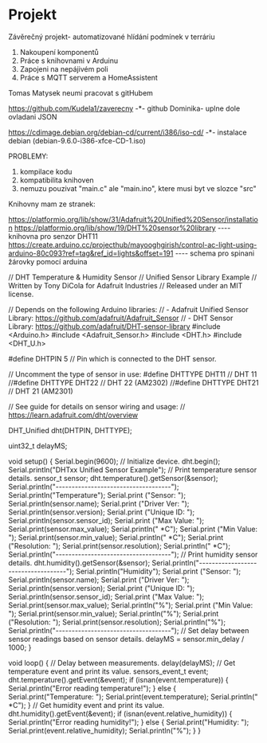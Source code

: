 # Projekt
Závěrečný projekt- automatizované hlídání podmínek v terráriu

1. Nakoupení komponentů
2. Práce s knihovnami v Arduinu
3. Zapojeni na nepájivém poli
4. Práce s MQTT serverem a HomeAssistent



Tomas Matysek neumi pracovat s gitHubem

https://github.com/Kudela1/zaverecny
-*- github Dominika- uplne dole ovladani JSON

https://cdimage.debian.org/debian-cd/current/i386/iso-cd/
-*- instalace debian (debian-9.6.0-i386-xfce-CD-1.iso)


PROBLEMY:
1. kompilace kodu
2. kompatibilita knihoven
3. nemuzu pouzivat "main.c" ale "main.ino", ktere musi byt ve slozce "src"

Knihovny mam ze stranek:

https://platformio.org/lib/show/31/Adafruit%20Unified%20Sensor/installation
https://platformio.org/lib/show/19/DHT%20sensor%20library ---- knihovna pro senzor DHT11
https://create.arduino.cc/projecthub/mayooghgirish/control-ac-light-using-arduino-80c093?ref=tag&ref_id=lights&offset=191 ---- schema pro spinani žárovky pomocí arduina


// DHT Temperature & Humidity Sensor
// Unified Sensor Library Example
// Written by Tony DiCola for Adafruit Industries
// Released under an MIT license.

// Depends on the following Arduino libraries:
// - Adafruit Unified Sensor Library: https://github.com/adafruit/Adafruit_Sensor
// - DHT Sensor Library: https://github.com/adafruit/DHT-sensor-library
#include <Arduino.h>
#include <Adafruit_Sensor.h>
#include <DHT.h>
#include <DHT_U.h>

#define DHTPIN            5         // Pin which is connected to the DHT sensor.

// Uncomment the type of sensor in use:
#define DHTTYPE           DHT11     // DHT 11 
//#define DHTTYPE           DHT22     // DHT 22 (AM2302)
//#define DHTTYPE           DHT21     // DHT 21 (AM2301)

// See guide for details on sensor wiring and usage:
//   https://learn.adafruit.com/dht/overview

DHT_Unified dht(DHTPIN, DHTTYPE);

uint32_t delayMS;

void setup() {
  Serial.begin(9600); 
  // Initialize device.
  dht.begin();
  Serial.println("DHTxx Unified Sensor Example");
  // Print temperature sensor details.
  sensor_t sensor;
  dht.temperature().getSensor(&sensor);
  Serial.println("------------------------------------");
  Serial.println("Temperature");
  Serial.print  ("Sensor:       "); Serial.println(sensor.name);
  Serial.print  ("Driver Ver:   "); Serial.println(sensor.version);
  Serial.print  ("Unique ID:    "); Serial.println(sensor.sensor_id);
  Serial.print  ("Max Value:    "); Serial.print(sensor.max_value); Serial.println(" *C");
  Serial.print  ("Min Value:    "); Serial.print(sensor.min_value); Serial.println(" *C");
  Serial.print  ("Resolution:   "); Serial.print(sensor.resolution); Serial.println(" *C");  
  Serial.println("------------------------------------");
  // Print humidity sensor details.
  dht.humidity().getSensor(&sensor);
  Serial.println("------------------------------------");
  Serial.println("Humidity");
  Serial.print  ("Sensor:       "); Serial.println(sensor.name);
  Serial.print  ("Driver Ver:   "); Serial.println(sensor.version);
  Serial.print  ("Unique ID:    "); Serial.println(sensor.sensor_id);
  Serial.print  ("Max Value:    "); Serial.print(sensor.max_value); Serial.println("%");
  Serial.print  ("Min Value:    "); Serial.print(sensor.min_value); Serial.println("%");
  Serial.print  ("Resolution:   "); Serial.print(sensor.resolution); Serial.println("%");  
  Serial.println("------------------------------------");
  // Set delay between sensor readings based on sensor details.
  delayMS = sensor.min_delay / 1000;
}

void loop() {
  // Delay between measurements.
  delay(delayMS);
  // Get temperature event and print its value.
  sensors_event_t event;  
  dht.temperature().getEvent(&event);
  if (isnan(event.temperature)) {
    Serial.println("Error reading temperature!");
  }
  else {
    Serial.print("Temperature: ");
    Serial.print(event.temperature);
    Serial.println(" *C");
  }
  // Get humidity event and print its value.
  dht.humidity().getEvent(&event);
  if (isnan(event.relative_humidity)) {
    Serial.println("Error reading humidity!");
  }
  else {
    Serial.print("Humidity: ");
    Serial.print(event.relative_humidity);
    Serial.println("%");
  }
}
